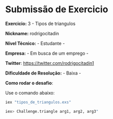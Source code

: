 # Submissão de Exercicio

**Exercicio:** 3 - Tipos de triangulos

**Nickname:** rodrigocitadin

**Nível Técnico:** - Estudante -

**Empresa:** - Em busca de um emprego -

**Twitter**: https://twitter.com/rodrigocitadin1

**Dificuldade de Resolução:** - Baixa -

**Como rodar o desafio**: 

Use o comando abaixo: 
```bash
iex "tipos_de_triangulos.exs"
```

```bash
iex> Challenge.triangle arg1, arg2, arg3"
```